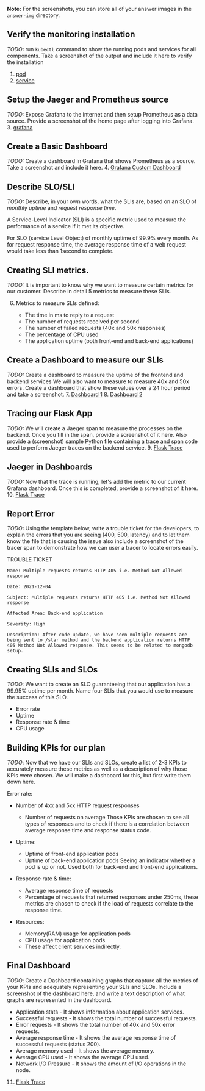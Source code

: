 **Note:** For the screenshots, you can store all of your answer images in the `answer-img` directory.

## Verify the monitoring installation

*TODO:* run `kubectl` command to show the running pods and services for all components. Take a screenshot of the output and include it here to verify the installation

1. [pod](answer-img/pod_0.PNG)
2. [service](answer-img/services_1.PNG)

## Setup the Jaeger and Prometheus source
*TODO:* Expose Grafana to the internet and then setup Prometheus as a data source. Provide a screenshot of the home page after logging into Grafana.
3. [grafana](answer-img/grafana_3.PNG)

## Create a Basic Dashboard
*TODO:* Create a dashboard in Grafana that shows Prometheus as a source. Take a screenshot and include it here.
4. [Grafana Custom Dashboard](answer-img/custom_grafana_dashboard.PNG)
## Describe SLO/SLI
*TODO:* Describe, in your own words, what the SLIs are, based on an SLO of *monthly uptime* and *request response time*.

A Service-Level Indicator (SLI) is a specific metric used to measure the performance of a service if it met its objective.

For SLO (service Level Object) of monthly uptime of 99.9% every month. As for request response time, the average response time of a web request would take less than 1second to complete.

## Creating SLI metrics.
*TODO:* It is important to know why we want to measure certain metrics for our customer. Describe in detail 5 metrics to measure these SLIs. 

6. Metrics to measure SLIs defined:

   * The time in ms to reply to a request
   * The number of requests received per second
   * The number of failed requests (40x and 50x responses)
   * The percentage of CPU used
   * The application uptime (both front-end and back-end applications)

## Create a Dashboard to measure our SLIs
*TODO:* Create a dashboard to measure the uptime of the frontend and backend services We will also want to measure to measure 40x and 50x errors. Create a dashboard that show these values over a 24 hour period and take a screenshot.
7. [Dashboard 1](answer-img/dashboard_1.png)
8. [Dashboard 2](answer-img/dashboard_2.png)

## Tracing our Flask App
*TODO:*  We will create a Jaeger span to measure the processes on the backend. Once you fill in the span, provide a screenshot of it here. Also provide a (screenshot) sample Python file containing a trace and span code used to perform Jaeger traces on the backend service.
9. [Flask Trace](answer-img/flask_trace.png)


## Jaeger in Dashboards
*TODO:* Now that the trace is running, let's add the metric to our current Grafana dashboard. Once this is completed, provide a screenshot of it here.
10. [Flask Trace](answer-img/jaeger_backemnd_grafana.png)


## Report Error
*TODO:* Using the template below, write a trouble ticket for the developers, to explain the errors that you are seeing (400, 500, latency) and to let them know the file that is causing the issue also include a screenshot of the tracer span to demonstrate how we can user a tracer to locate errors easily.

TROUBLE TICKET
```
Name: Multiple requests returns HTTP 405 i.e. Method Not Allowed response

Date: 2021-12-04

Subject: Multiple requests returns HTTP 405 i.e. Method Not Allowed response

Affected Area: Back-end application

Severity: High

Description: After code update, we have seen multiple requests are being sent to /star method and the backend application returns HTTP 405 Method Not Allowed response. This seems to be related to mongodb setup.
```

## Creating SLIs and SLOs
*TODO:* We want to create an SLO guaranteeing that our application has a 99.95% uptime per month. Name four SLIs that you would use to measure the success of this SLO.

* Error rate
* Uptime
* Response rate & time
* CPU usage

## Building KPIs for our plan
*TODO*: Now that we have our SLIs and SLOs, create a list of 2-3 KPIs to accurately measure these metrics as well as a description of why those KPIs were chosen. We will make a dashboard for this, but first write them down here.

Error rate:

* Number of 4xx and 5xx HTTP request responses
   - Number of requests on average Those KPIs are chosen to see all types of responses and to check if there is a correlation between average response time and response status code.

* Uptime:

   - Uptime of front-end application pods
   - Uptime of back-end application pods Seeing an indicator whether a pod is up or not. Used both for back-end and front-end applications.

* Response rate & time:

   - Average response time of requests
   - Percentage of requests that returned responses under 250ms, these metrics are chosen to check if the load of requests correlate to the response time.

* Resources:

   - Memory(RAM) usage for application pods
   - CPU usage for application pods.
   - These affect client services indirectly.

## Final Dashboard
*TODO*: Create a Dashboard containing graphs that capture all the metrics of your KPIs and adequately representing your SLIs and SLOs. Include a screenshot of the dashboard here, and write a text description of what graphs are represented in the dashboard.  


- Application stats  - It shows information about application services.
- Successful requests - It shows the total number of successful requests.
- Error requests - It shows the total number of 40x and 50x error requests.
- Average response time - It shows the average response time of successful requests (status 200).
- Average memory used - It shows the average memory.
- Average CPU used - It shows the average CPU used.
- Network I/O Pressure - It shows the amount of I/O operations in the node.

11. [Flask Trace](answer-img/final_dashboard_grafana.png)
